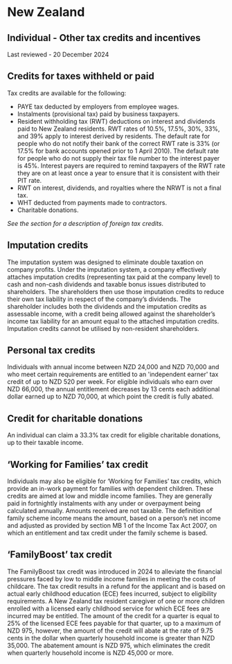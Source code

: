 # New Zealand
## Individual - Other tax credits and incentives
Last reviewed - 20 December 2024
## Credits for taxes withheld or paid
Tax credits are available for the following:
  * PAYE tax deducted by employers from employee wages. 
  * Instalments (provisional tax) paid by business taxpayers. 
  * Resident withholding tax (RWT) deductions on interest and dividends paid to New Zealand residents. RWT rates of 10.5%, 17.5%, 30%, 33%, and 39% apply to interest derived by residents. The default rate for people who do not notify their bank of the correct RWT rate is 33% (or 17.5% for bank accounts opened prior to 1 April 2010). The default rate for people who do not supply their tax file number to the interest payer is 45%. Interest payers are required to remind taxpayers of the RWT rate they are on at least once a year to ensure that it is consistent with their PIT rate. 
  * RWT on interest, dividends, and royalties where the NRWT is not a final tax. 
  * WHT deducted from payments made to contractors. 
  * Charitable donations. 


_See the_ _section for a description of foreign tax credits_.
## Imputation credits
The imputation system was designed to eliminate double taxation on company profits. Under the imputation system, a company effectively attaches imputation credits (representing tax paid at the company level) to cash and non-cash dividends and taxable bonus issues distributed to shareholders. The shareholders then use those imputation credits to reduce their own tax liability in respect of the company’s dividends. The shareholder includes both the dividends and the imputation credits as assessable income, with a credit being allowed against the shareholder’s income tax liability for an amount equal to the attached imputation credits. Imputation credits cannot be utilised by non-resident shareholders.
## Personal tax credits
Individuals with annual income between NZD 24,000 and NZD 70,000 and who meet certain requirements are entitled to an 'independent earner' tax credit of up to NZD 520 per week. For eligible individuals who earn over NZD 66,000, the annual entitlement decreases by 13 cents each additional dollar earned up to NZD 70,000, at which point the credit is fully abated.
## Credit for charitable donations
An individual can claim a 33.3% tax credit for eligible charitable donations, up to their taxable income.
## ‘Working for Families’ tax credit
Individuals may also be eligible for ‘Working for Families’ tax credits, which provide an in-work payment for families with dependent children. These credits are aimed at low and middle income families. They are generally paid in fortnightly instalments with any under or overpayment being calculated annually. Amounts received are not taxable. The definition of family scheme income means the amount, based on a person’s net income and adjusted as provided by section MB 1 of the Income Tax Act 2007, on which an entitlement and tax credit under the family scheme is based.
## ‘FamilyBoost’ tax credit
The FamilyBoost tax credit was introduced in 2024 to alleviate the financial pressures faced by low to middle income families in meeting the costs of childcare. 
The tax credit results in a refund for the applicant and is based on actual early childhood education (ECE) fees incurred, subject to eligibility requirements. A New Zealand tax resident caregiver of one or more children enrolled with a licensed early childhood service for which ECE fees are incurred may be entitled.
The amount of the credit for a quarter is equal to 25% of the licensed ECE fees payable for that quarter, up to a maximum of NZD 975, however, the amount of the credit will abate at the rate of 9.75 cents in the dollar when quarterly household income is greater than NZD 35,000. The abatement amount is NZD 975, which eliminates the credit when quarterly household income is NZD 45,000 or more.
